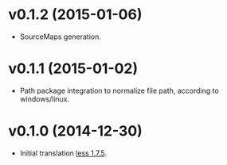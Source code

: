 # v0.1.2 (2015-01-06)

- SourceMaps generation.

# v0.1.1 (2015-01-02)

- Path package integration to normalize file path, according to windows/linux.

# v0.1.0 (2014-12-30)

- Initial translation [less 1.7.5](http://lesscss.org/).
